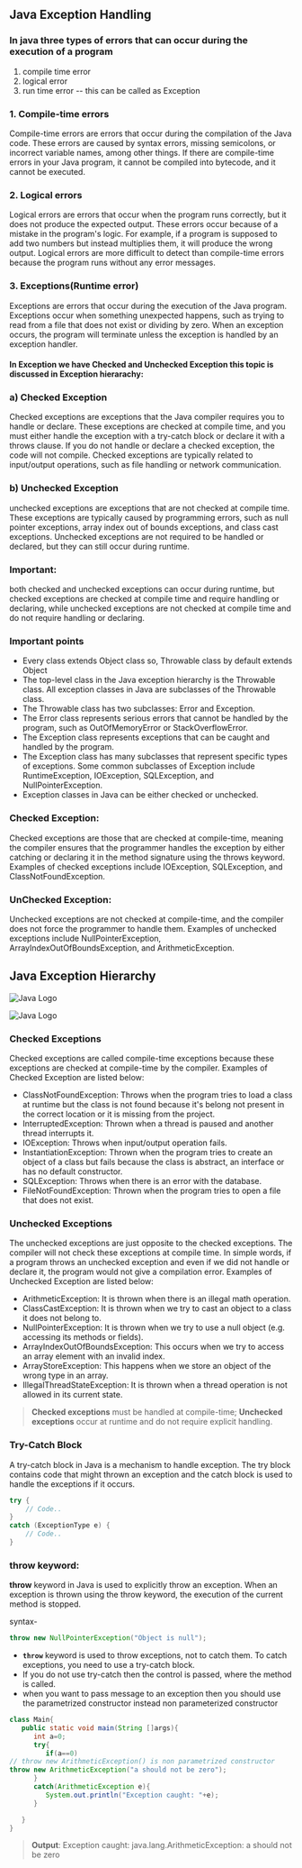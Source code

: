 ## Java Exception Handling

### In java three types of errors that can occur during the execution of a program
1. compile time error
2. logical error
3. run time error -- this can be called as Exception

### 1. Compile-time errors
Compile-time errors are errors that occur during the compilation of the Java code. These errors are caused by syntax errors, missing semicolons, or incorrect variable names, among other things. If there are compile-time errors in your Java program, it cannot be compiled into bytecode, and it cannot be executed.

### 2. Logical errors
Logical errors are errors that occur when the program runs correctly, but it does not produce the expected output. These errors occur because of a mistake in the program's logic. For example, if a program is supposed to add two numbers but instead multiplies them, it will produce the wrong output. Logical errors are more difficult to detect than compile-time errors because the program runs without any error messages.

### 3. Exceptions(Runtime error)
Exceptions are errors that occur during the execution of the Java program.
Exceptions occur when something unexpected happens, such as trying to read from a file that does not exist or dividing by zero. When an exception occurs, the program will terminate unless the exception is handled by an exception handler.

#### In Exception we have Checked and Unchecked Exception this topic is discussed in Exception hierarachy:

### a) Checked Exception
Checked exceptions are exceptions that the Java compiler requires you to handle or declare.
These exceptions are checked at compile time, and you must either handle the exception with a try-catch block or declare it with a throws clause.
If you do not handle or declare a checked exception, the code will not compile. Checked exceptions are typically related to input/output operations,
such as file handling or network communication.

### b) Unchecked Exception
unchecked exceptions are exceptions that are not checked at compile time. These exceptions are typically caused by programming errors, such as null pointer exceptions, array index out of bounds exceptions, and class cast exceptions. Unchecked exceptions are not required to be handled or declared, but they can still occur during runtime.

### Important:
both checked and unchecked exceptions can occur during runtime, but checked exceptions are checked at compile time and require handling or declaring, while unchecked exceptions are not checked at compile time and do not require handling or declaring.



### Important points
- Every class extends Object class so, Throwable class by default extends Object
- The top-level class in the Java exception hierarchy is the Throwable class. All exception classes in Java are subclasses of the Throwable class.
- The Throwable class has two subclasses: Error and Exception.
- The Error class represents serious errors that cannot be handled by the program, such as OutOfMemoryError or StackOverflowError.
- The Exception class represents exceptions that can be caught and handled by the program.
- The Exception class has many subclasses that represent specific types of exceptions. Some common subclasses of Exception include RuntimeException, IOException, SQLException, and NullPointerException.
- Exception classes in Java can be either checked or unchecked.

### Checked Exception:
Checked exceptions are those that are checked at compile-time, meaning the compiler ensures that the programmer handles the exception by either catching or declaring it in the method signature using the throws keyword.
Examples of checked exceptions include IOException, SQLException, and ClassNotFoundException.

### UnChecked Exception:
Unchecked exceptions are not checked at compile-time, and the compiler does not force the programmer to handle them.
Examples of unchecked exceptions include NullPointerException, ArrayIndexOutOfBoundsException, and ArithmeticException.

## Java Exception Hierarchy

![Java Logo](https://media.geeksforgeeks.org/wp-content/uploads/20241218154434430661/Exception-Handling-768.png)

![Java Logo](https://media.geeksforgeeks.org/wp-content/uploads/20240730174225/Exceptions-in-Java-1-768.webp)


### Checked Exceptions
Checked exceptions are called compile-time exceptions because these exceptions are checked at compile-time by the compiler. Examples of Checked Exception are listed below:

- ClassNotFoundException: Throws when the program tries to load a class at runtime but the class is not found because it's belong not present in the correct location or it is missing from the project.
- InterruptedException: Thrown when a thread is paused and another thread interrupts it.
- IOException: Throws when input/output operation fails.
- InstantiationException: Thrown when the program tries to create an object of a class but fails because the class is abstract, an interface or has no default constructor.
- SQLException: Throws when there is an error with the database.
- FileNotFoundException: Thrown when the program tries to open a file that does not exist.

### Unchecked Exceptions

The unchecked exceptions are just opposite to the checked exceptions. The compiler will not check these exceptions at compile time. In simple words, if a program throws an unchecked exception and even if we did not handle or declare it, the program would not give a compilation error. Examples of Unchecked Exception are listed below:

- ArithmeticException: It is thrown when there is an illegal math operation.
- ClassCastException: It is thrown when we try to cast an object to a class it does not belong to.
- NullPointerException: It is thrown when we try to use a null object (e.g. accessing its methods or fields).
- ArrayIndexOutOfBoundsException: This occurs when we try to access an array element with an invalid index.
- ArrayStoreException: This happens when we store an object of the wrong type in an array.
- IllegalThreadStateException: It is thrown when a thread operation is not allowed in its current state.


> **Checked exceptions** must be handled at compile-time;
> **Unchecked exceptions** occur at runtime and do not require explicit handling.


### Try-Catch Block
A try-catch block in Java is a mechanism to handle exception. The try block contains code that might thrown an exception and the catch block is used to handle the exceptions if it occurs.

```java
try {
    // Code..
}
catch (ExceptionType e) {
    // Code..
}

```
### throw keyword:
**throw** keyword in Java is used to explicitly throw an exception.
When an exception is thrown using the throw keyword, the execution of the current method is stopped.

syntax-
```java
throw new NullPointerException("Object is null");
```
- **`throw`** keyword is used to throw exceptions, not to catch them. To catch exceptions, you need to use a try-catch block.
- If you do not use try-catch then the control is passed, where the method is called.
- when you want to pass message to an exception then you should use the parametrized constructor instead non parameterized constructor

```java
class Main{
   public static void main(String []args){
      int a=0;
      try{
         if(a==0)
// throw new ArithmeticException() is non parametrized constructor
throw new ArithmeticException("a should not be zero");
      }
      catch(ArithmeticException e){
         System.out.println("Exception caught: "+e);
      }

   }
}
```
> **Output**: Exception caught: java.lang.ArithmeticException: a should not be zero
